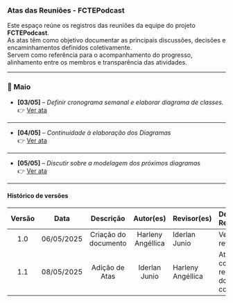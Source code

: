 ### Atas das Reuniões - FCTEPodcast

Este espaço reúne os registros das reuniões da equipe do projeto **FCTEPodcast**.  
As atas têm como objetivo documentar as principais discussões, decisões e encaminhamentos definidos coletivamente.  
Servem como referência para o acompanhamento do progresso, alinhamento entre os membros e transparência das atividades.

---

### 📆 Maio

- **[03/05]** – *Definir cronograma semanal e elaborar diagrama de classes.*  
  👉 [Ver ata](https://unbbr-my.sharepoint.com/:w:/g/personal/211062947_aluno_unb_br/EQMJQQ5xyCBIn4pywid97X4BNYkBPojk1pxbgbfeN2ChgA?e=xp086D)

---
- **[04/05]** – *Continuidade à elaboração dos Diagramas*  
  👉 [Ver ata](https://unbbr-my.sharepoint.com/:w:/g/personal/211062947_aluno_unb_br/ERd8jJiOTVNOv49gzljp8voBNXDvaic2sLx2GoM0tJKl1Q?e=HqnEQI)

---
- **[05/05]** – *Discutir sobre a modelagem dos próximos diagramas*  
  👉 [Ver ata](https://unbbr-my.sharepoint.com/:w:/g/personal/211062947_aluno_unb_br/Ee5gv1NeyfBDoUVqeyrKH_cB_blQDqobZ1Y9hI9teEJfOg?e=D9wzlQ)


---

#### Histórico de versões 

| Versão |    Data    |        Descrição         |    Autor(es)    |  Revisor(es)     |  Detalhes da Revisão  |  
| :----: | :--------: | :----------------------: | :-------------: | :----------------| :---------------------|
|  1.0   | 06/05/2025 |   Criação do documento   |Harleny Angéllica| Iderlan Junio    | Versionamento revisado|
|  1.1   | 08/05/2025 |   Adição de Atas         |Iderlan Junio    |    Harleny Angéllica | Atas revisadas com redirecionamento dos links corretos|

